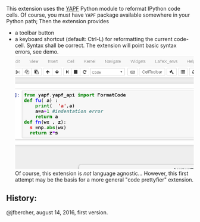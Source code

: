 This extension uses the [YAPF](https://github.com/google/yapf) Python module to reformat IPython code cells. 
Of course, you must have `YAPF` package available somewhere in your Python path; 
Then the extension provides
- a toolbar button
- a keyboard shortcut (default: Ctrl-L)
for reformatting the current code-cell. 
Syntax shall be correct. The extension will point basic syntax errors, see demo. 
![](demo.gif)
Of course, this extension is *not* language agnostic... However, this first attempt may be the basis for a more general "code prettyfier" extension. 

History: 
---------
@jfbercher, august 14, 2016, first version. 